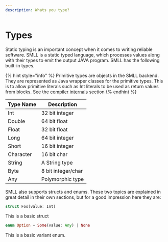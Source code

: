 ```yaml
---
description: Whats you type?
---
```


# Types

Static typing is an important concept when it comes to writing reliable software. SMLL is a static typed language, which processes values along with their types to emit the output JAVA program. SMLL has the following built-in types.&#x20;

{% hint style="info" %}
Primitive types are objects in the SMLL backend. They are represented as Java wrapper classes for the primitive types. This is to allow primitive literals such as Int literals to be used as return values from blocks. See the [compiler internals](broken-reference) section&#x20;
{% endhint %}

| Type Name | Description        |
| --------- | ------------------ |
| Int       | 32 bit integer     |
| Double    | 64 bit float       |
| Float     | 32 bit float       |
| Long      | 64 bit integer     |
| Short     | 16 bit integer     |
| Character | 16 bit char        |
| String    | A String type      |
| Byte      | 8 bit integer/char |
| Any       | Polymorphic type   |

&#x20;

SMLL also supports structs and enums. These two topics are explained in great detail in their own sections, but for a good impression here they are:

```rust
struct Foo(value: Int) 
```

&#x20;This is a basic struct

```rust
enum Option = Some(value: Any) | None
```

This is a basic variant enum.&#x20;
